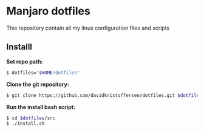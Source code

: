 # Manjaro dotfiles

This repository contain all my linux configuration files and scripts

## Installl

**Set repo path:**  
```bash
$ dotfiles="$HOME/dotfiles"
```

**Clone the git repository:**  
```bash
$ git clone https://github.com/davidkristoffersen/dotfiles.git $dotfiles
```

**Run the install bash script:**  
```bash
$ cd $dotfiles/src
$ ./install.sh
```
